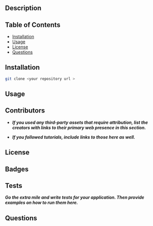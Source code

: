 # <project-title>

## Description
<project-description>

<project-motivation>
<project-build>
<project-solve>
<project-learning>

## Table of Contents

- [Installation](#installation)
- [Usage](#usage)
- [License](#license)
- [Questions](#questions)

## Installation
```sh
git clone <your repository url >
```
<project-installation>

## Usage

<project-usage>

## Contributors

- **_If you used any third-party assets that require attribution, list  the creators with links to their primary web presence in this section._**

- **_If you followed tutorials, include links to those here as well._**

## License

<project-license-badge>

## Badges

<project-badges>

## Tests

**_Go the extra mile and write tests for your application. Then provide examples on how to run them here._**

## Questions

<email-address>
<github-profile>
